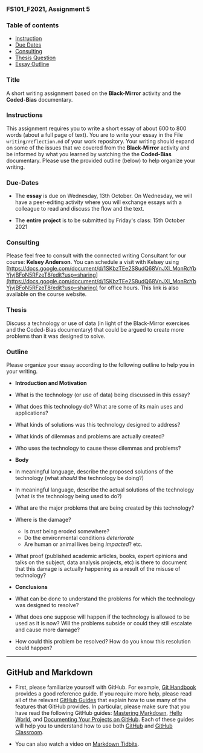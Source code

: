 ### FS101_F2021, Assignment 5

### Table of contents

* [Instruction](#instructions)
* [Due Dates](#due-dates)
* [Consulting](#consulting)
* [Thesis Question](#Thesis)
* [Essay Outline](#outline)



### Title
A short writing assignment based on the **Black-Mirror** activity and the **Coded-Bias** documentary.

### Instructions
This assignment requires you to write a short essay of about 600 to 800 words (about a full page of text). You are to write your essay in the File `writing/reflection.md` of your work repository. Your writing should expand on some of the issues that we covered from the **Black-Mirror** activity and be informed by what you learned by watching the the **Coded-Bias** documentary. Please use the provided outline (below) to help organize your writing.


### Due-Dates
 - The **essay** is due on Wednesday, 13th October. On Wednesday, we will have a peer-editing activity where you will exchange essays with a colleague to read and discuss the flow and the text.

 - The **entire project** is to be submitted by Friday's class: 15th October 2021


### Consulting
Please feel free to consult with the connected writing Consultant for our course: **Kelsey Anderson**. You can schedule a visit with Kelsey using [https://docs.google.com/document/d/1SKbzTEe2S8udQ68VnJXI_MonRcYbYjvjBFoN5RFzeT8/edit?usp=sharing](https://docs.google.com/document/d/1SKbzTEe2S8udQ68VnJXI_MonRcYbYjvjBFoN5RFzeT8/edit?usp=sharing) for office hours. This link is also available on the course website.


### Thesis

 Discuss a technology or use of data (in light of the Black-Mirror exercises and the Coded-Bias documentary) that could be argued to create more problems than it was designed to solve.


### Outline

Please organize your essay according to the following outline to help you in your writing.


- **Introduction and Motivation**
 - What is the technology (or use of data) being discussed in this essay?
 - What does this technology do? What are some of its main uses and applications?
 - What kinds of solutions was this technology designed to address?
 - What kinds of dilemmas and problems are actually created?
 - Who uses the technology to cause these dilemmas and problems?

- **Body**
 - In meaningful language, describe the proposed solutions of the technology (what _should_ the technology be doing?)
 - In meaningful language, describe the actual solutions of the technology (what _is_ the technology being used to do?)
 - What are the major problems that are being created by this technology?
 - Where is the damage?
   - Is _trust_ being eroded somewhere?
   - Do the environmental conditions _deteriorate_
   - Are human or animal lives being _impacted_? etc.
 - What proof (published academic articles, books, expert opinions and talks on the subject, data analysis projects, etc) is there to document that this damage is actually happening as a result of the misuse of technology?

- **Conclusions**   
 - What can be done to understand the problems for which the technology was designed to resolve?
 - What does one suppose will happen if the technology is allowed to be used as it is now? Will the problems subside or could they still escalate and cause more damage?
 - How could this problem be resolved? How do you know this resolution could happen?


---



## GitHub and Markdown

 - First, please familiarize yourself with GitHub. For example, [Git Handbook](https://guides.github.com/introduction/git-handbook/) provides a good reference guide. If you require more help, please read all of the relevant [GitHub Guides](https://guides.github.com/) that explain how to use many of the features that GitHub provides. In particular, please make sure that you have read the following GitHub guides: [Mastering Markdown](https://guides.github.com/features/mastering-markdown/), [Hello World](https://guides.github.com/activities/hello-world/), and [Documenting Your Projects on GitHub](https://guides.github.com/features/wikis/). Each of these guides will help you to understand how to use both [GitHub](http://github.com) and [GitHub Classroom](https://classroom.github.com/).

 - You can also watch a video on [Markdown Tidbits](https://www.youtube.com/watch?v=cdJEUAy5IyA&list=PLsYZRXov75ZHSwWiCk0-jd1RcTuu_-zmD&index=5).
